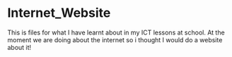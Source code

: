 Internet_Website
================

This is files for what I have learnt about in my ICT lessons at school. At the moment we are doing about the internet so i thought I would do a website about it!
